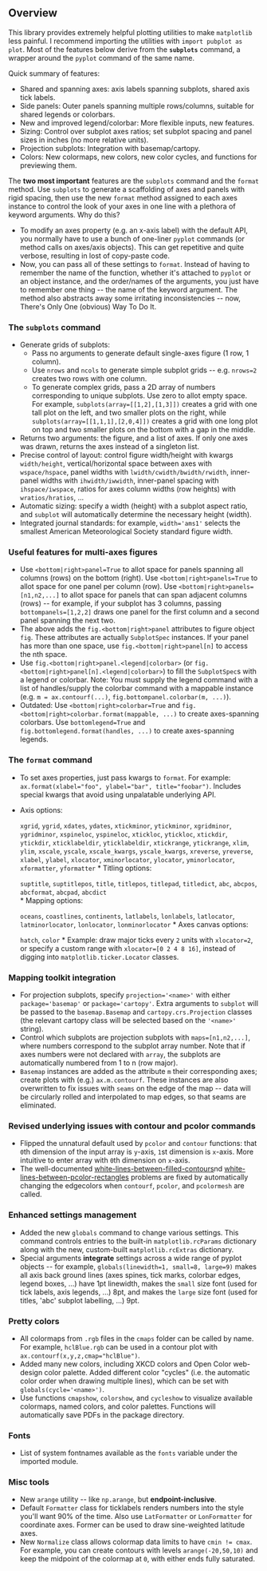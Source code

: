 ## Overview
This library provides extremely helpful plotting utilities to make `matplotlib` less painful. I recommend importing the utilities with `import pubplot as plot`. Most of the features below derive from the **`subplots`** command, a wrapper around the `pyplot` command of the same name.

Quick summary of features:

  * Shared and spanning axes: axis labels spanning subplots, shared axis tick labels.
  * Side panels: Outer panels spanning multiple rows/columns, suitable for shared legends or colorbars.
  * New and improved legend/colorbar: More flexible inputs, new features.
  * Sizing: Control over subplot axes ratios; set subplot spacing and panel sizes in inches (no more relative units).
  * Projection subplots: Integration with basemap/cartopy.
  * Colors: New colormaps, new colors, new color cycles, and functions for previewing them.

The **two most important** features are the `subplots` command and the `format` method. Use `subplots` to generate a scaffolding of axes and panels with rigid spacing, then use the new `format` method assigned to each axes instance to control the look of your axes in one line with a plethora of keyword arguments. Why do this?

  * To modify an axes property (e.g. an x-axis label) with the default API, you normally have to use a bunch of one-liner `pyplot` commands (or method calls on axes/axis objects). This can get repetitive and quite verbose, resulting in lost of copy-paste code.
  * Now, you can pass all of these settings to `format`. Instead of having to remember the name of the function, whether it's attached to `pyplot` or an object instance, and the order/names of the arguments, you just have to remember one thing -- the name of the keyword argument. The method also abstracts away some irritating inconsistencies -- now, There's Only One (obvious) Way To Do It.

### The `subplots` command
   * Generate grids of subplots:
     * Pass no arguments to generate default single-axes figure (1 row, 1 column).
     * Use `nrows` and `ncols` to generate simple subplot grids -- e.g. `nrows=2` creates two rows with one column.
     * To generate complex grids, pass a 2D array of numbers corresponding to unique subplots. Use zero to allot empty space. For example, `subplots(array=[[1,2],[1,3]])` creates a grid with one tall plot on the left,
     and two smaller plots on the right, while `subplots(array=[[1,1,1],[2,0,4]])` creates a grid with one long plot on top and two smaller plots on the bottom with a gap in the middle.
   * Returns two arguments: the figure, and a list of axes. If only one axes was drawn, returns the axes instead of a singleton list.
   * Precise control of layout: control figure width/height with kwargs `width/height`, vertical/horizontal space between axes with `wspace/hspace`, panel widths with `lwidth/cwidth/bwidth/rwidth`, inner-panel widths with `ihwidth/iwwidth`, inner-panel spacing with `ihspace/iwspace`, ratios for axes column widths (row heights) with `wratios/hratios`, ...
   * Automatic sizing: specify a width (height) with a subplot aspect ratio, and `subplot` will automatically determine the necessary height (width).
   * Integrated journal standards: for example, `width='ams1'` selects the smallest American Meteorological Society standard figure width.
### Useful features for multi-axes figures
   * Use `<bottom|right>panel=True` to allot space for panels spanning all columns (rows) on the bottom (right). Use `<bottom|right>panels=True` to allot space for one panel per column (row). Use `<bottom|right>panels=[n1,n2,...]` to allot space for panels that can span adjacent columns (rows) -- for example, if your subplot has 3 columns, passing `bottompanels=[1,2,2]` draws one panel for the first column and a second panel spanning the next two.
   * The above adds the `fig.<bottom|right>panel` attributes to figure object `fig`. These attributes are actually `SubplotSpec` instances. If your panel has more than one space, use `fig.<bottom|right>panel[n]` to access the nth space.
   * Use `fig.<bottom|right>panel.<legend|colorbar>` (or `fig.<bottom|right>panel[n].<legend|colorbar>`) to fill the `SubplotSpec`s with a legend or colorbar. Note: You must supply the legend command with a list of handles/supply the colorbar command with a mappable instance (e.g. `m = ax.contourf(...)`, `fig.bottompanel.colorbar(m, ...)`).
   * Outdated: Use `<bottom|right>colorbar=True` and  `fig.<bottom|right>colorbar.format(mappable, ...)` to create axes-spanning colorbars. Use `bottomlegend=True` and `fig.bottomlegend.format(handles, ...)` to create axes-spanning legends.
### The `format` command
   * To set axes properties, just pass kwargs to `format`. For example: `ax.format(xlabel="foo", ylabel="bar", title="foobar")`. Includes special kwargs that avoid using unpalatable underlying API.
   * Axis options:
   
      `xgrid`, `ygrid`,
      `xdates`, `ydates`,
      `xtickminor`, `ytickminor`, `xgridminor`, `ygridminor`,
      `xspineloc`, `yspineloc`,
      `xtickloc`, `ytickloc`,
      `xtickdir`, `ytickdir`,
      `xticklabeldir`, `yticklabeldir`,
      `xtickrange`, `ytickrange`,
      `xlim`, `ylim`, `xscale`, `yscale`, `xscale_kwargs`, `yscale_kwargs`,
      `xreverse`, `yreverse`,
      `xlabel`, `ylabel`,
      `xlocator`, `xminorlocator`, `ylocator`, `yminorlocator`,
      `xformatter`, `yformatter`
    * Titling options:
    
      `suptitle`, `suptitlepos`, `title`, `titlepos`, `titlepad`, `titledict`,
      `abc`, `abcpos`, `abcformat`, `abcpad`, `abcdict`      
    * Mapping options:
    
      `oceans`, `coastlines`, `continents`,
      `latlabels`, `lonlabels`,
      `latlocator`, `latminorlocator`, `lonlocator`, `lonminorlocator` 
    * Axes canvas options:
    
       `hatch`, `color`
    * Example: draw major ticks every `2` units with `xlocator=2`, or specify a custom range with `xlocator=[0 2 4 8 16]`, instead of digging into `matplotlib.ticker.Locator` classes.
### Mapping toolkit integration
   * For projection subplots, specify `projection='<name>'` with either `package='basemap'` or `package='cartopy'`. Extra arguments to `subplot` will be passed to the `basemap.Basemap` and `cartopy.crs.Projection` classes (the relevant cartopy class will be selected based on the `'<name>'` string).
   * Control which subplots are projection subplots with `maps=[n1,n2,...]`, where numbers correspond to the subplot array number. Note that if axes numbers were not declared with `array`, the subplots are automatically numbered from 1 to n (row major).
   * `Basemap` instances are added as the attribute `m` their corresponding axes; create plots with (e.g.) `ax.m.contourf`. These instances are also overwritten to fix issues with `seams` on the edge of the map -- data will be circularly rolled and interpolated to map edges, so that seams are eliminated.
### Revised underlying issues with contour and pcolor commands
   * Flipped the unnatural default used by `pcolor` and `contour` functions: that `0`th dimension of the input array is `y`-axis, `1`st dimension is `x`-axis. More intuitive to enter array with `0`th dimension on `x`-axis.
   * The well-documented [white-lines-between-filled-contours](https://stackoverflow.com/q/8263769/4970632)nd [white-lines-between-pcolor-rectangles](https://stackoverflow.com/q/27092991/4970632) problems are fixed by automatically changing the edgecolors when `contourf`, `pcolor`, and `pcolormesh` are called.
### Enhanced settings management
   * Added the new `globals` command to change various settings. This command controls entries to the built-in `matplotlib.rcParams` dictionary along with the new, custom-built `matplotlib.rcExtras` dictionary.
   * Special arguments **integrate** settings across a wide range of pyplot objects -- for example, `globals(linewidth=1, small=8, large=9)` makes all axis back ground lines (axes spines, tick marks, colorbar edges, legend boxes, ...) have 1pt linewidth, makes the `small` size font (used for tick labels, axis legends, ...) 8pt, and makes the `large` size font (used for titles, 'abc' subplot labelling, ...) 9pt.
### Pretty colors
   * All colormaps from `.rgb` files in the `cmaps` folder can be called by name. For example, `hclBlue.rgb` can be used in a contour plot with `ax.contourf(x,y,z,cmap="hclBlue")`.
   * Added many new colors, including XKCD colors and Open Color web-design color palette. Added different color "cycles" (i.e. the automatic color order when drawing multiple lines), which can be set with `globals(cycle='<name>')`.
   * Use functions `cmapshow`, `colorshow`, and `cycleshow` to visualize available colormaps, named colors, and color palettes. Functions will automatically save PDFs in the package directory.
### Fonts
   * List of system fontnames available as the `fonts` variable under the imported module.
### Misc tools
   * New `arange` utility -- like `np.arange`, but **endpoint-inclusive**.
   * Default `Formatter` class for ticklabels renders numbers into the style you'll want 90% of the time. Also use `LatFormatter` or `LonFormatter` for coordinate axes. Former can be used to draw sine-weighted latitude axes.
   * New `Normalize` class allows colormap data limits to have `cmin != cmax`. For example, you can create contours with levels `arange(-20,50,10)` and keep the midpoint of the colormap at `0`, with either ends fully saturated.

